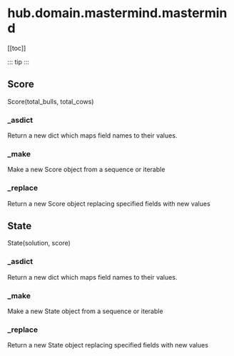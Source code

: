 # hub.domain.mastermind.mastermind

[[toc]]

::: tip
<skdecide-summary></skdecide-summary>
:::

## Score

Score(total_bulls, total_cows)

### \_asdict <Badge text="Score" type="tip"/>

<skdecide-signature name= "_asdict" :sig="{'params': [{'name': 'self'}]}"></skdecide-signature>

Return a new dict which maps field names to their values.

### \_make <Badge text="Score" type="tip"/>

<skdecide-signature name= "_make" :sig="{'params': [{'name': 'iterable'}]}"></skdecide-signature>

Make a new Score object from a sequence or iterable

### \_replace <Badge text="Score" type="tip"/>

<skdecide-signature name= "_replace" :sig="{'params': [{'name': 'self'}, {'name': 'kwds'}]}"></skdecide-signature>

Return a new Score object replacing specified fields with new values

## State

State(solution, score)

### \_asdict <Badge text="State" type="tip"/>

<skdecide-signature name= "_asdict" :sig="{'params': [{'name': 'self'}]}"></skdecide-signature>

Return a new dict which maps field names to their values.

### \_make <Badge text="State" type="tip"/>

<skdecide-signature name= "_make" :sig="{'params': [{'name': 'iterable'}]}"></skdecide-signature>

Make a new State object from a sequence or iterable

### \_replace <Badge text="State" type="tip"/>

<skdecide-signature name= "_replace" :sig="{'params': [{'name': 'self'}, {'name': 'kwds'}]}"></skdecide-signature>

Return a new State object replacing specified fields with new values

